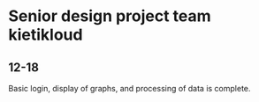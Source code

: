 # Senior design project team kietikloud

## 12-18

Basic login, display of graphs, and processing of data is complete. 


